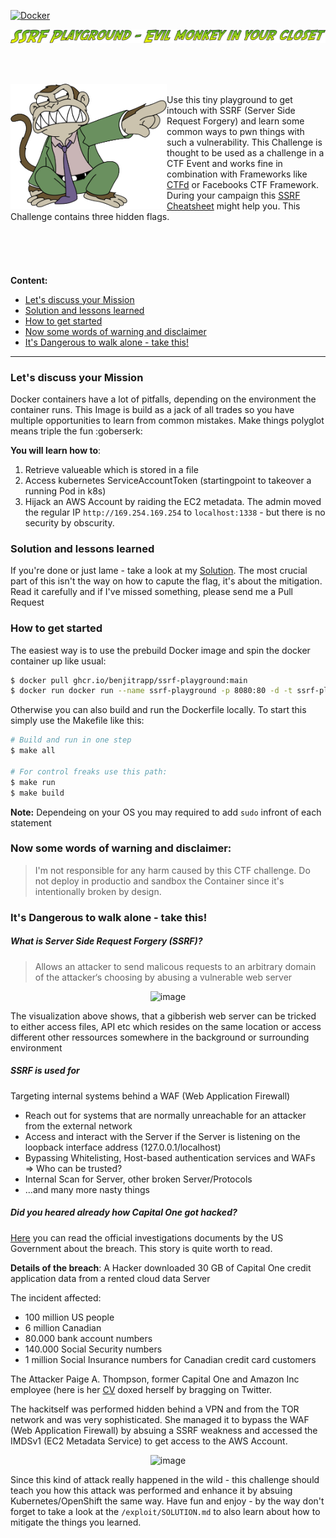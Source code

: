 [![Docker](https://github.com/BenjiTrapp/ssrf-playground/actions/workflows/docker-publish.yml/badge.svg)](https://github.com/BenjiTrapp/ssrf-playground/actions/workflows/docker-publish.yml)

![](www/static/tag.png)

<br><br>

<img height="200" align="left" src="www/static/evilmonkey.png" > <br>Use this tiny playground to get intouch with SSRF (Server Side Request Forgery) and learn some common ways to pwn things with such a vulnerability. This Challenge is thought to be used as a challenge in a CTF Event and works fine in combination with Frameworks like [CTFd](https://github.com/BenjiTrapp/CTFd-helm-chart) or Facebooks CTF Framework. During your campaign this [SSRF Cheatsheet](https://cheatsheetseries.owasp.org/cheatsheets/Server_Side_Request_Forgery_Prevention_Cheat_Sheet.html) might help you. This Challenge contains three hidden flags. 
<br><br>
<br><br>
<br><br>
**Content:**
* [Let's discuss your Mission](https://github.com/BenjiTrapp/ssrf-playground#lets-discuss-your-mission)
* [Solution and lessons learned](https://github.com/BenjiTrapp/ssrf-playground#solution-and-lessons-learned)
* [How to get started](https://github.com/BenjiTrapp/ssrf-playground#how-to-get-started)
* [Now some words of warning and disclaimer](https://github.com/BenjiTrapp/ssrf-playground#now-some-words-of-warning-and-disclaimer)
* [It's Dangerous to walk alone - take this!](https://github.com/BenjiTrapp/ssrf-playground#its-dangerous-to-walk-alone---take-this)

---
### Let's discuss your Mission
Docker containers have a lot of pitfalls, depending on the environment the container runs. This Image is build as a jack of all trades so you have multiple opportunities to learn from common mistakes. Make things polyglot means triple the fun :goberserk:

**You will learn how to**:
1. Retrieve valueable which is stored in a file
2. Access kubernetes ServiceAccountToken (startingpoint to takeover a running Pod in k8s)
3. Hijack an AWS Account by raiding the EC2 metadata. The admin moved the regular IP `http://169.254.169.254` to `localhost:1338` - but there is no security by obscurity. 

### Solution and lessons learned
If you're done or just lame - take a look at my [Solution](https://github.com/BenjiTrapp/ssrf-playground/blob/main/exploit/SOLUTION.md). The most crucial part of this isn't the way on how to capute the flag, it's about the mitigation. Read it carefully and if I've missed something, please send me a Pull Request

### How to get started
The easiest way is to use the prebuild Docker image and spin the docker container up like usual: 

```bash
$ docker pull ghcr.io/benjitrapp/ssrf-playground:main
$ docker run docker run --name ssrf-playground -p 8080:80 -d -t ssrf-playground
```

Otherwise you can also build and run the Dockerfile locally. To start this simply use the Makefile like this:

```bash
# Build and run in one step
$ make all

# For control freaks use this path:
$ make run
$ make build
```

**Note:** Dependeing on your OS you may required to add `sudo` infront of each statement 


### Now some words of warning and disclaimer: 
> I'm not responsible for any harm caused by this CTF challenge. Do not deploy in productio and sandbox the Container since it's intentionally broken by design.

### It's Dangerous to walk alone - take this!

##### What is Server Side Request Forgery (SSRF)?
> Allows an attacker to send malicous requests to an arbitrary domain of the attacker‘s choosing by abusing a vulnerable web server

<p align=center>
<img width="600" alt="image" src="https://user-images.githubusercontent.com/8672357/160492625-2752e5ea-6d19-4d0b-b399-332d275395b4.png">
</p>
  
The visualization above shows, that a gibberish web server can be tricked to either access files, API etc which resides on the same location or access different other ressources somewhere in the background or surrounding environment

##### SSRF is used for
Targeting internal systems behind a WAF (Web Application Firewall)
* Reach out for systems that are normally unreachable for an attacker from the external network 
* Access and interact with the Server if the Server is listening on the loopback interface address (127.0.0.1/localhost)
* Bypassing Whitelisting, Host-based authentication services and WAFs => Who can be trusted?
* Internal Scan for Server, other broken Server/Protocols 
* …and many more nasty things

##### Did you heared already how Capital One got hacked?
[Here](https://www.justice.gov/usao-wdwa/press-release/file/1188626/download) you can read the official investigations documents by the US Government about the breach. This story is quite worth to read.

**Details of the breach**:  A Hacker downloaded 30 GB of Capital One credit application data from a rented cloud data Server

The incident affected:
* 100 million US people
* 6 million Canadian
* 80.000 bank account numbers
* 140.000 Social Security numbers
* 1 million Social Insurance numbers for Canadian credit card customers

The Attacker Paige A. Thompson, former Capital One and Amazon Inc employee (here is her [CV](https://gitlab.com/netcrave/Resume/blob/master/cv/experience.tex) doxed herself by bragging on Twitter. 

The hackitself was performed hidden behind a VPN and from the TOR network and was very sophisticated. She managed it to bypass the WAF (Web Application Firewall) by absuing a SSRF weakness and accessed the IMDSv1 (EC2 Metadata Service) to get access to the AWS Account. 

<p align=center>
<img width="600" alt="image" src="https://user-images.githubusercontent.com/8672357/160493361-c18c499a-5a42-4ee5-bec2-c0255291c80e.png">
</p>

Since this kind of attack really happened in the wild - this challenge should teach you how this attack was performed and enhance it by absuing Kubernetes/OpenShift the same way. Have fun and enjoy - by the way don't forget to take a look at the `/exploit/SOLUTION.md` to also learn about how to mitigate the things you learned.

